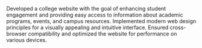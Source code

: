 Developed a college website with the goal of enhancing student engagement and providing easy access to information about academic
programs, events, and campus resources.
Implemented modern web design principles for a visually appealing and intuitive interface.
Ensured cross-browser compatibility and optimized the website for performance on various devices.
